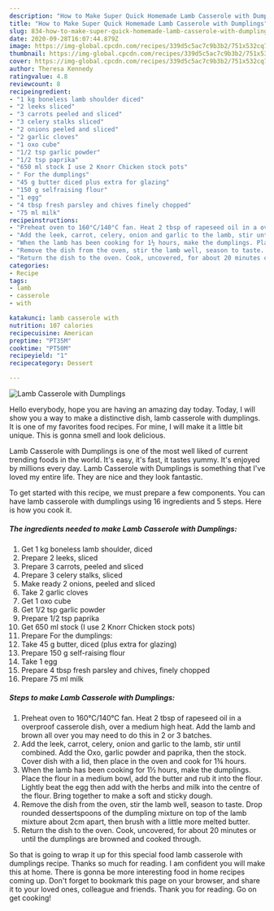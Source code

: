 ```yaml
---
description: "How to Make Super Quick Homemade Lamb Casserole with Dumplings"
title: "How to Make Super Quick Homemade Lamb Casserole with Dumplings"
slug: 834-how-to-make-super-quick-homemade-lamb-casserole-with-dumplings
date: 2020-09-28T16:07:44.879Z
image: https://img-global.cpcdn.com/recipes/339d5c5ac7c9b3b2/751x532cq70/lamb-casserole-with-dumplings-recipe-main-photo.jpg
thumbnail: https://img-global.cpcdn.com/recipes/339d5c5ac7c9b3b2/751x532cq70/lamb-casserole-with-dumplings-recipe-main-photo.jpg
cover: https://img-global.cpcdn.com/recipes/339d5c5ac7c9b3b2/751x532cq70/lamb-casserole-with-dumplings-recipe-main-photo.jpg
author: Theresa Kennedy
ratingvalue: 4.8
reviewcount: 8
recipeingredient:
- "1 kg boneless lamb shoulder diced"
- "2 leeks sliced"
- "3 carrots peeled and sliced"
- "3 celery stalks sliced"
- "2 onions peeled and sliced"
- "2 garlic cloves"
- "1 oxo cube"
- "1/2 tsp garlic powder"
- "1/2 tsp paprika"
- "650 ml stock I use 2 Knorr Chicken stock pots"
- " For the dumplings"
- "45 g butter diced plus extra for glazing"
- "150 g selfraising flour"
- "1 egg"
- "4 tbsp fresh parsley and chives finely chopped"
- "75 ml milk"
recipeinstructions:
- "Preheat oven to 160°C/140°C fan. Heat 2 tbsp of rapeseed oil in a overproof casserole dish, over a medium high heat. Add the lamb and brown all over you may need to do this in 2 or 3 batches."
- "Add the leek, carrot, celery, onion and garlic to the lamb, stir until combined. Add the Oxo, garlic powder and paprika, then the stock. Cover dish with a lid, then place in the oven and cook for 1¾ hours."
- "When the lamb has been cooking for 1½ hours, make the dumplings. Place the flour in a medium bowl, add the butter and rub it into the flour. Lightly beat the egg then add with the herbs and milk into the centre of the flour. Bring together to make a soft and sticky dough."
- "Remove the dish from the oven, stir the lamb well, season to taste. Drop rounded dessertspoons of the dumpling mixture on top of the lamb mixture about 2cm apart, then brush with a little more melted butter."
- "Return the dish to the oven. Cook, uncovered, for about 20 minutes or until the dumplings are browned and cooked through."
categories:
- Recipe
tags:
- lamb
- casserole
- with

katakunci: lamb casserole with 
nutrition: 107 calories
recipecuisine: American
preptime: "PT35M"
cooktime: "PT50M"
recipeyield: "1"
recipecategory: Dessert

---
```



![Lamb Casserole with Dumplings](https://img-global.cpcdn.com/recipes/339d5c5ac7c9b3b2/751x532cq70/lamb-casserole-with-dumplings-recipe-main-photo.jpg)

Hello everybody, hope you are having an amazing day today. Today, I will show you a way to make a distinctive dish, lamb casserole with dumplings. It is one of my favorites food recipes. For mine, I will make it a little bit unique. This is gonna smell and look delicious.

Lamb Casserole with Dumplings is one of the most well liked of current trending foods in the world. It's easy, it's fast, it tastes yummy. It's enjoyed by millions every day. Lamb Casserole with Dumplings is something that I've loved my entire life. They are nice and they look fantastic.




To get started with this recipe, we must prepare a few components. You can have lamb casserole with dumplings using 16 ingredients and 5 steps. Here is how you cook it.

<!--inarticleads1-->

##### The ingredients needed to make Lamb Casserole with Dumplings:

1. Get 1 kg boneless lamb shoulder, diced
1. Prepare 2 leeks, sliced
1. Prepare 3 carrots, peeled and sliced
1. Prepare 3 celery stalks, sliced
1. Make ready 2 onions, peeled and sliced
1. Take 2 garlic cloves
1. Get 1 oxo cube
1. Get 1/2 tsp garlic powder
1. Prepare 1/2 tsp paprika
1. Get 650 ml stock (I use 2 Knorr Chicken stock pots)
1. Prepare  For the dumplings:
1. Take 45 g butter, diced (plus extra for glazing)
1. Prepare 150 g self-raising flour
1. Take 1 egg
1. Prepare 4 tbsp fresh parsley and chives, finely chopped
1. Prepare 75 ml milk




<!--inarticleads2-->

##### Steps to make Lamb Casserole with Dumplings:

1. Preheat oven to 160°C/140°C fan. Heat 2 tbsp of rapeseed oil in a overproof casserole dish, over a medium high heat. Add the lamb and brown all over you may need to do this in 2 or 3 batches.
1. Add the leek, carrot, celery, onion and garlic to the lamb, stir until combined. Add the Oxo, garlic powder and paprika, then the stock. Cover dish with a lid, then place in the oven and cook for 1¾ hours.
1. When the lamb has been cooking for 1½ hours, make the dumplings. Place the flour in a medium bowl, add the butter and rub it into the flour. Lightly beat the egg then add with the herbs and milk into the centre of the flour. Bring together to make a soft and sticky dough.
1. Remove the dish from the oven, stir the lamb well, season to taste. Drop rounded dessertspoons of the dumpling mixture on top of the lamb mixture about 2cm apart, then brush with a little more melted butter.
1. Return the dish to the oven. Cook, uncovered, for about 20 minutes or until the dumplings are browned and cooked through.




So that is going to wrap it up for this special food lamb casserole with dumplings recipe. Thanks so much for reading. I am confident you will make this at home. There is gonna be more interesting food in home recipes coming up. Don't forget to bookmark this page on your browser, and share it to your loved ones, colleague and friends. Thank you for reading. Go on get cooking!
